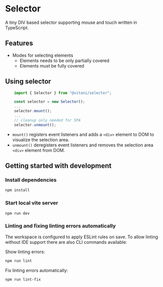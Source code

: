 # Selector

A tiny DIV based selector supporting mouse and touch written in TypeScript.

## Features

* Modes for selecting elements
  * Elements needs to be only partially covered
  * Elements must be fully covered

## Using selector

```typescript
    import { Selector } from "@vitoni/selector";

    const selector = new Selector();
    ...
    selector.mount();
    ...
    // cleanup only needed for SPA
    selector.unmount();
```

* `mount()` registers event listeners and adds a `<div>` element to DOM to visualize the selection area.
* `unmount()` deregisters event listeners and removes the selection area `<div>` element from DOM.

## Getting started with development

### Install dependencies

```sh
npm install
```

### Start local vite server

```sh
npm run dev
```

### Linting and fixing linting errors automatically

The workspace is configured to apply ESLint rules on save.
To allow linting without IDE support there are also CLI commands available:

Show linting errors:

```sh
npm run lint
```

Fix linting errors automatically:

```sh
npm run lint-fix
```
